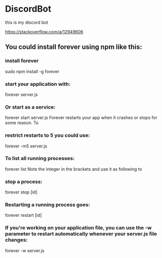# DiscordBot
this is my discord bot

https://stackoverflow.com/a/12949606

## You could install forever using npm like this:

### install forever
sudo npm install -g forever


### start your application with:
forever server.js

### Or start as a service:
forever start server.js
Forever restarts your app when it crashes or stops for some reason. To 

### restrict restarts to 5 you could use:
forever -m5 server.js


### To list all running processes:
forever list
Note the integer in the brackets and use it as following to 

### stop a process:
forever stop [id]


### Restarting a running process goes:
forever restart [id]

### If you're working on your application file, you can use the -w parameter to restart automatically whenever your server.js file changes:
forever -w server.js